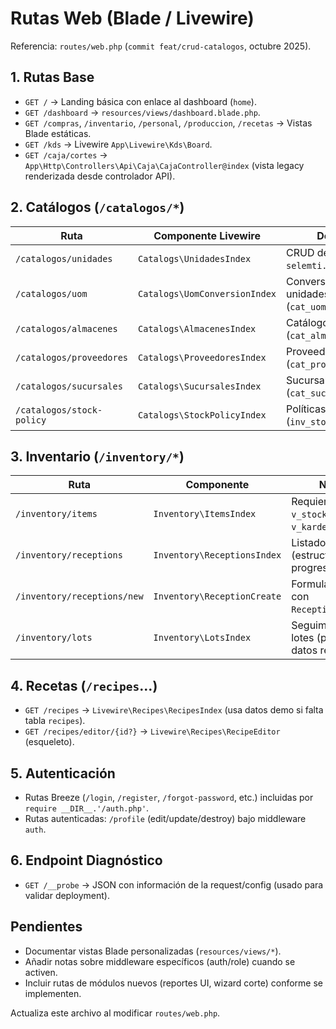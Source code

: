 # Rutas Web (Blade / Livewire)

Referencia: `routes/web.php` (`commit feat/crud-catalogos`, octubre 2025).

## 1. Rutas Base

- `GET /` → Landing básica con enlace al dashboard (`home`).
- `GET /dashboard` → `resources/views/dashboard.blade.php`.
- `GET /compras`, `/inventario`, `/personal`, `/produccion`, `/recetas` → Vistas Blade estáticas.
- `GET /kds` → Livewire `App\Livewire\Kds\Board`.
- `GET /caja/cortes` → `App\Http\Controllers\Api\Caja\CajaController@index` (vista legacy renderizada desde controlador API).

## 2. Catálogos (`/catalogos/*`)

| Ruta | Componente Livewire | Descripción |
|------|---------------------|-------------|
| `/catalogos/unidades` | `Catalogs\UnidadesIndex` | CRUD de `selemti.unidades_medida`. |
| `/catalogos/uom` | `Catalogs\UomConversionIndex` | Conversión entre unidades (`cat_uom_conversion`). |
| `/catalogos/almacenes` | `Catalogs\AlmacenesIndex` | Catálogo de almacenes (`cat_almacenes`). |
| `/catalogos/proveedores` | `Catalogs\ProveedoresIndex` | Proveedores (`cat_proveedores`). |
| `/catalogos/sucursales` | `Catalogs\SucursalesIndex` | Sucursales (`cat_sucursales`). |
| `/catalogos/stock-policy` | `Catalogs\StockPolicyIndex` | Políticas de stock (`inv_stock_policy`). |

## 3. Inventario (`/inventory/*`)

| Ruta | Componente | Notas |
|------|------------|-------|
| `/inventory/items` | `Inventory\ItemsIndex` | Requiere vistas `v_stock_resumen`, `v_kardex_item`. |
| `/inventory/receptions` | `Inventory\ReceptionsIndex` | Listado (estructura en progreso). |
| `/inventory/receptions/new` | `Inventory\ReceptionCreate` | Formulario demo con `ReceptionService`. |
| `/inventory/lots` | `Inventory\LotsIndex` | Seguimiento de lotes (pendiente datos reales). |

## 4. Recetas (`/recipes`…)

- `GET /recipes` → `Livewire\Recipes\RecipesIndex` (usa datos demo si falta tabla `recipes`).
- `GET /recipes/editor/{id?}` → `Livewire\Recipes\RecipeEditor` (esqueleto).

## 5. Autenticación

- Rutas Breeze (`/login`, `/register`, `/forgot-password`, etc.) incluidas por `require __DIR__.'/auth.php'`.
- Rutas autenticadas: `/profile` (edit/update/destroy) bajo middleware `auth`.

## 6. Endpoint Diagnóstico

- `GET /__probe` → JSON con información de la request/config (usado para validar deployment).

## Pendientes

- Documentar vistas Blade personalizadas (`resources/views/*`).
- Añadir notas sobre middleware específicos (auth/role) cuando se activen.
- Incluir rutas de módulos nuevos (reportes UI, wizard corte) conforme se implementen.

Actualiza este archivo al modificar `routes/web.php`.
